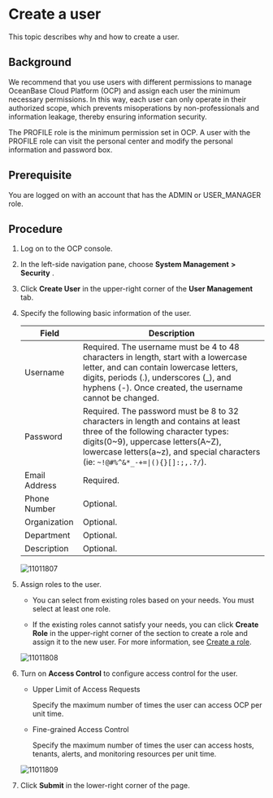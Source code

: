 # Create a user

This topic describes why and how to create a user.

## Background

We recommend that you use users with different permissions to manage OceanBase Cloud Platform (OCP) and assign each user the minimum necessary permissions. In this way, each user can only operate in their authorized scope, which prevents misoperations by non-professionals and information leakage, thereby ensuring information security.

The PROFILE role is the minimum permission set in OCP. A user with the PROFILE role can visit the personal center and modify the personal information and password box.

## Prerequisite

You are logged on with an account that has the ADMIN or USER_MANAGER role.

## Procedure

1. Log on to the OCP console.

2. In the left-side navigation pane, choose **System Management** **\>** **Security** .

3. Click **Create User** in the upper-right corner of the **User Management** tab.

4. Specify the following basic information of the user.

   |     Field     |                                                                                                                              Description                                                                                                                               |
   |---------------|------------------------------------------------------------------------------------------------------------------------------------------------------------------------------------------------------------------------------------------------------------------------|
   | Username      | Required.  The username must be 4 to 48 characters in length, start with a lowercase letter, and can contain lowercase letters, digits, periods (.), underscores (_), and hyphens (-).   Once created, the username cannot be changed. |
   | Password      | Required.  The password must be 8 to 32 characters in length and contains at least three of the following character types: digits(0\~9), uppercase letters(A\~Z), lowercase letters(a\~z), and special characters (ie: <code>~!@#%^&*_-+=\|(){}[]:;,.?/</code>).     |
   | Email Address | Required.                                                                                                                                                                                                                                                              |
   | Phone Number  | Optional.                                                                                                                                                                                                                                                              |
   | Organization  | Optional.                                                                                                                                                                                                                                                              |
   | Department    | Optional.                                                                                                                                                                                                                                                              |
   | Description   | Optional.                                                                                                                                                                                                                                                              |

   ![11011807](https://help-static-aliyun-doc.aliyuncs.com/assets/img/en-US/8839248361/p346482.png)

5. Assign roles to the user.

   * You can select from existing roles based on your needs. You must select at least one role.

   * If the existing roles cannot satisfy your needs, you can click **Create Role** in the upper-right corner of the section to create a role and assign it to the new user. For more information, see [Create a role](../1600.system-management-features/400.manage-roles/200.create-a-role.md).

   ![11011808](https://help-static-aliyun-doc.aliyuncs.com/assets/img/en-US/8839248361/p346483.png)

6. Turn on **Access Control** to configure access control for the user.

   * Upper Limit of Access Requests

     Specify the maximum number of times the user can access OCP per unit time.

   * Fine-grained Access Control

     Specify the maximum number of times the user can access hosts, tenants, alerts, and monitoring resources per unit time.

   ![11011809](https://help-static-aliyun-doc.aliyuncs.com/assets/img/en-US/8839248361/p346484.png)

7. Click **Submit** in the lower-right corner of the page.
